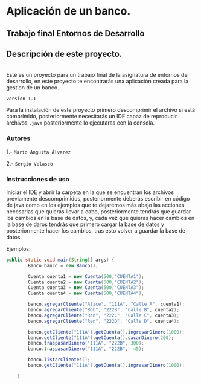 # Aplicación de un banco.

## Trabajo final Entornos de Desarrollo

## Descripción de este proyecto.
<br>
Este es un proyecto para un trabajo final de la asignatura de entornos de desarrollo, en este proyecto te encontrarás una aplicación creada para la gestion de un banco.

`version 1.1`

Para la instalación de este proyecto primero descomprimir el archivo si está comprimido, posteriormente necesitarás un IDE capaz de reproducir archivos `.java` posteriormente lo ejecutaras con la consola.

### Autores

1.- `Mario Anguita Álvarez`

2.- `Sergio Velasco`

### Instrucciones de uso

Iniciar el IDE y abrir la carpeta en la que se encuentran los archivos previamente descomprimidos, posteriormente deberás escribir en código de java como en los ejemplos que te dejaremos más abajo las acciones necesarias que quieras llevar a cabo, posteriormente tendrás que guardar los cambios en la base de datos, y, cada vez que quieras hacer cambios en la base de daros tendrás que primero cargar la base de datos y posteriormente hacer los cambios, tras esto volver a guardar la base de datos.

Ejemplos:

```java
public static void main(String[] args) {
        Banco banco = new Banco();

        Cuenta cuenta1 = new Cuenta(500,"CUENTA1");
        Cuenta cuenta2 = new Cuenta(500,"CUENTA2");
        Cuenta cuenta3 = new Cuenta(500,"CUENTA3");
        Cuenta cuenta4 = new Cuenta(500,"CUENTA4");

        banco.agregarCliente("Alice", "111A", "Calle A", cuenta1);
        banco.agregarCliente("Bob", "222B", "Calle B", cuenta2);
        banco.agregarCliente("Ron", "222C", "Calle C", cuenta3);
        banco.agregarCliente("Ren", "222D", "Calle D", cuenta4);

        banco.getCliente("111A").getCuenta().ingresarDinero(1000);
        banco.getCliente("111A").getCuenta().sacarDinero(200);
        banco.traspasarDinero("111A", "222B", 300);
        banco.traspasarDinero("111A", "222B", -45);

        banco.listarClientes();
        banco.getCliente("111A").getCuenta().ingresarDinero(1000);

    }
```
